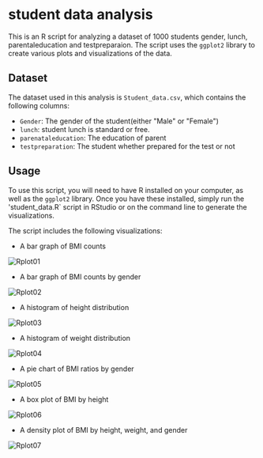 # student data analysis

This is an R script for analyzing a dataset of 1000 students gender, lunch, parentaleducation and testpreparaion. The script uses the `ggplot2` library to create various plots and visualizations of the data.

## Dataset

The dataset used in this analysis is `Student_data.csv`, which contains the following columns:

- `Gender`: The gender of the student(either "Male" or "Female")
- `lunch`: student lunch is standard or free.
- `parenataleducation`: The education of parent
- `testpreparation`: The student whether prepared for the test or not

## Usage

To use this script, you will need to have R installed on your computer, as well as the `ggplot2` library. Once you have these installed, simply run the 'student_data.R` script in RStudio or on the command line to generate the visualizations.

The script includes the following visualizations:

- A bar graph of BMI counts

![Rplot01](https://user-images.githubusercontent.com/110415018/220644102-e6fd16a0-2178-4f28-9cca-e85909fdce56.png)

- A bar graph of BMI counts by gender

![Rplot02](https://user-images.githubusercontent.com/110415018/220644167-8b806a3d-6b23-4111-8fde-94c594e305cc.png)

- A histogram of height distribution

![Rplot03](https://user-images.githubusercontent.com/110415018/220644204-d9b6d7a5-929b-4471-8ef7-700a33ba5d06.png)

- A histogram of weight distribution

![Rplot04](https://user-images.githubusercontent.com/110415018/220644280-ae9a0273-0a8a-46f3-9b1e-ee7e1622484c.png)

- A pie chart of BMI ratios by gender

![Rplot05](https://user-images.githubusercontent.com/110415018/220644339-10573447-f0ef-461c-993e-4bb4083bfb0c.png)

- A box plot of BMI by height

![Rplot06](https://user-images.githubusercontent.com/110415018/220644386-c9fd0691-9d41-4855-821a-af79e614e014.png)

- A density plot of BMI by height, weight, and gender

![Rplot07](https://user-images.githubusercontent.com/110415018/220644444-48fd147b-8387-469c-be0a-7f81b278bc2f.png)

